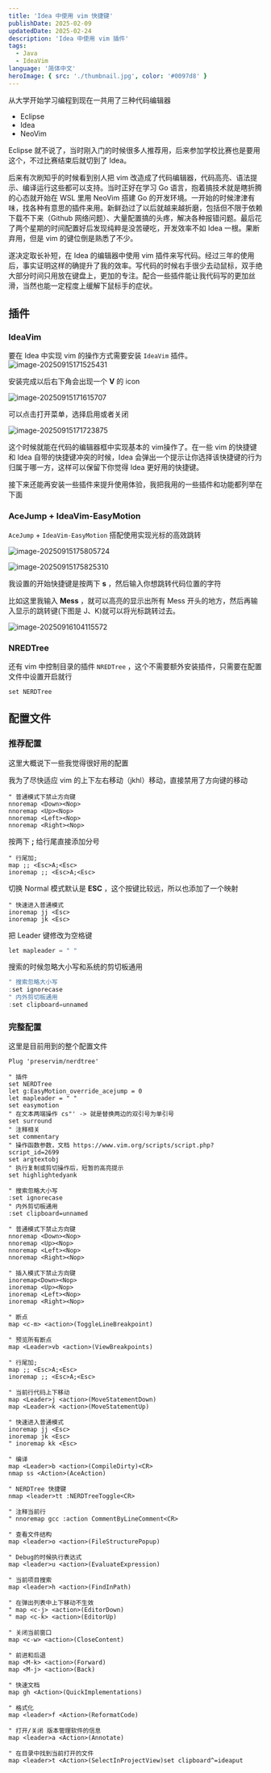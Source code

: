 ```yaml
---
title: 'Idea 中使用 vim 快捷键'
publishDate: 2025-02-09
updatedDate: 2025-02-24
description: 'Idea 中使用 vim 插件'
tags:
  - Java
  - IdeaVim
language: '简体中文'
heroImage: { src: './thumbnail.jpg', color: '#0097d8' }
---
```



从大学开始学习编程到现在一共用了三种代码编辑器

+ Eclipse
+ Idea
+ NeoVim

Eclipse 就不说了，当时刚入门的时候很多人推荐用，后来参加学校比赛也是要用这个，不过比赛结束后就切到了 Idea。

后来有次刷知乎的时候看到别人把 vim 改造成了代码编辑器，代码高亮、语法提示、编译运行这些都可以支持。当时正好在学习 Go 语言，抱着搞技术就是瞎折腾的心态就开始在 WSL 里用 NeoVim 搭建 Go 的开发环境。一开始的时候津津有味，找各种有意思的插件来用。新鲜劲过了以后就越来越折磨，包括但不限于依赖下载不下来（Github 网络问题）、大量配置搞的头疼，解决各种报错问题。最后花了两个星期的时间配置好后发现纯粹是没苦硬吃，开发效率不如 Idea 一根。果断弃用，但是 vim 的键位倒是熟悉了不少。

遂决定取长补短，在 Idea 的编辑器中使用 vim 插件来写代码。经过三年的使用后，事实证明这样的确提升了我的效率。写代码的时候右手很少去动鼠标，双手绝大部分时间只用放在键盘上，更加的专注。配合一些插件能让我代码写的更加丝滑，当然也能一定程度上缓解下鼠标手的症状。

## 插件

### IdeaVim

要在 Idea 中实现 vim 的操作方式需要安装 `IdeaVim` 插件。
![image-20250915171525431](./img.png)

安装完成以后右下角会出现一个 **V** 的 icon

![image-20250915171615707](./img_1.png)

可以点击打开菜单，选择启用或者关闭

![image-20250915171723875](./img_2.png)

这个时候就能在代码的编辑器框中实现基本的 vim操作了。在一些 vim 的快捷键和 Idea 自带的快捷键冲突的时候，Idea 会弹出一个提示让你选择该快捷键的行为归属于哪一方，这样可以保留下你觉得 Idea 更好用的快捷键。

接下来还能再安装一些插件来提升使用体验，我把我用的一些插件和功能都列举在下面

### AceJump  + IdeaVim-EasyMotion

`AceJump`  + `IdeaVim-EasyMotion` 搭配使用实现光标的高效跳转

![image-20250915175805724](./img_3.png)

![image-20250915175825310](./img_4.png)

我设置的开始快捷键是按两下 **s** ，然后输入你想跳转代码位置的字符

比如这里我输入 **Mess** ，就可以高亮的显示出所有 Mess 开头的地方，然后再输入显示的跳转键(下图是 J、K)就可以将光标跳转过去。

![image-20250916104115572](./img_6.png)

### NREDTree

还有 vim 中控制目录的插件 `NREDTree` ，这个不需要额外安装插件，只需要在配置文件中设置开启就行

```vim
set NERDTree
```



## 配置文件

### 推荐配置

这里大概说下一些我觉得很好用的配置

我为了尽快适应 vim 的上下左右移动（jkhl）移动，直接禁用了方向键的移动

```vim
" 普通模式下禁止方向键
nnoremap <Down><Nop>
nnoremap <Up><Nop>
nnoremap <Left><Nop>
nnoremap <Right><Nop>
```

按两下 **;** 给行尾直接添加分号

```vim
" 行尾加;
map ;; <Esc>A;<Esc>
inoremap ;; <Esc>A;<Esc>
```

切换 Normal 模式默认是 **ESC** ，这个按键比较远，所以也添加了一个映射

```vim
" 快速进入普通模式
inoremap jj <Esc>
inoremap jk <Esc>
```

把 Leader 键修改为空格键

```java
let mapleader = " "
```

搜索的时候忽略大小写和系统的剪切板通用

```java
" 搜索忽略大小写
:set ignorecase
" 内外剪切板通用
:set clipboard=unnamed
```



### 完整配置

这里是目前用到的整个配置文件

```vim
Plug 'preservim/nerdtree'

" 插件
set NERDTree
let g:EasyMotion_override_acejump = 0
let mapleader = " "
set easymotion
" 在文本两端操作 cs"' -> 就是替换两边的双引号为单引号
set surround
" 注释相关
set commentary
" 操作函数参数，文档 https://www.vim.org/scripts/script.php?script_id=2699
set argtextobj
" 执行复制或剪切操作后，短暂的高亮提示
set highlightedyank

" 搜索忽略大小写
:set ignorecase
" 内外剪切板通用
:set clipboard=unnamed

" 普通模式下禁止方向键
nnoremap <Down><Nop>
nnoremap <Up><Nop>
nnoremap <Left><Nop>
nnoremap <Right><Nop>

" 插入模式下禁止方向键
inoremap<Down><Nop>
inoremap <Up><Nop>
inoremap <Left><Nop>
inoremap <Right><Nop>

" 断点
map <c-m> <action>(ToggleLineBreakpoint)

" 预览所有断点
map <Leader>vb <action>(ViewBreakpoints)

" 行尾加;
map ;; <Esc>A;<Esc>
inoremap ;; <Esc>A;<Esc>

" 当前行代码上下移动
map <Leader>j <action>(MoveStatementDown)
map <Leader>k <action>(MoveStatementUp)

" 快速进入普通模式
inoremap jj <Esc>
inoremap jk <Esc>
" inoremap kk <Esc>

" 编译
map <Leader>b <action>(CompileDirty)<CR>
nmap ss <Action>(AceAction)

" NERDTree 快捷键
nmap <leader>tt :NERDTreeToggle<CR>

" 注释当前行
" nnoremap gcc :action CommentByLineComment<CR>

" 查看文件结构
map <leader>o <action>(FileStructurePopup)

" Debug的时候执行表达式
map <leader>u <action>(EvaluateExpression)

" 当前项目搜索
map <leader>h <action>(FindInPath)

" 在弹出列表中上下移动不生效
" map <c-j> <action>(EditorDown)
" map <c-k> <action>(EditorUp)

" 关闭当前窗口
map <c-w> <action>(CloseContent)

" 前进和后退
map <M-k> <action>(Forward)
map <M-j> <action>(Back)

" 快速文档
map gh <Action>(QuickImplementations)

" 格式化
map <leader>f <Action>(ReformatCode)

" 打开/关闭 版本管理软件的信息
map <leader>a <Action>(Annotate)

" 在目录中找到当前打开的文件
map <leader>t <Action>(SelectInProjectView)set clipboard^=ideaput


```







